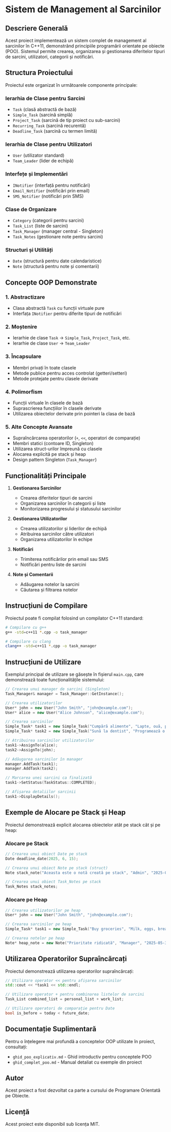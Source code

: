 # Sistem de Management al Sarcinilor

## Descriere Generală

Acest proiect implementează un sistem complet de management al sarcinilor în C++11, demonstrând principiile programării orientate pe obiecte (POO). Sistemul permite crearea, organizarea și gestionarea diferitelor tipuri de sarcini, utilizatori, categorii și notificări.

## Structura Proiectului

Proiectul este organizat în următoarele componente principale:

### Ierarhia de Clase pentru Sarcini
- `Task` (clasă abstractă de bază)
- `Simple_Task` (sarcină simplă)
- `Project_Task` (sarcină de tip proiect cu sub-sarcini)
- `Recurring_Task` (sarcină recurentă)
- `Deadline_Task` (sarcină cu termen limită)

### Ierarhia de Clase pentru Utilizatori
- `User` (utilizator standard)
- `Team_Leader` (lider de echipă)

### Interfețe și Implementări
- `INotifier` (interfață pentru notificări)
- `Email_Notifier` (notificări prin email)
- `SMS_Notifier` (notificări prin SMS)

### Clase de Organizare
- `Category` (categorii pentru sarcini)
- `Task_List` (liste de sarcini)
- `Task_Manager` (manager central - Singleton)
- `Task_Notes` (gestionare note pentru sarcini)

### Structuri și Utilități
- `Date` (structură pentru date calendaristice)
- `Note` (structură pentru note și comentarii)

## Concepte OOP Demonstrate

### 1. Abstractizare
- Clasa abstractă `Task` cu funcții virtuale pure
- Interfața `INotifier` pentru diferite tipuri de notificări

### 2. Moștenire
- Ierarhie de clase `Task` → `Simple_Task`, `Project_Task`, etc.
- Ierarhie de clase `User` → `Team_Leader`

### 3. Încapsulare
- Membri privați în toate clasele
- Metode publice pentru acces controlat (getteri/setteri)
- Metode protejate pentru clasele derivate

### 4. Polimorfism
- Funcții virtuale în clasele de bază
- Suprascrierea funcțiilor în clasele derivate
- Utilizarea obiectelor derivate prin pointeri la clasa de bază

### 5. Alte Concepte Avansate
- Supraîncărcarea operatorilor (`+`, `<<`, operatori de comparație)
- Membri statici (contoare ID, Singleton)
- Utilizarea struct-urilor împreună cu clasele
- Alocarea explicită pe stack și heap
- Design pattern Singleton (`Task_Manager`)

## Funcționalități Principale

1. **Gestionarea Sarcinilor**
   - Crearea diferitelor tipuri de sarcini
   - Organizarea sarcinilor în categorii și liste
   - Monitorizarea progresului și statusului sarcinilor

2. **Gestionarea Utilizatorilor**
   - Crearea utilizatorilor și liderilor de echipă
   - Atribuirea sarcinilor către utilizatori
   - Organizarea utilizatorilor în echipe

3. **Notificări**
   - Trimiterea notificărilor prin email sau SMS
   - Notificări pentru liste de sarcini

4. **Note și Comentarii**
   - Adăugarea notelor la sarcini
   - Căutarea și filtrarea notelor

## Instrucțiuni de Compilare

Proiectul poate fi compilat folosind un compilator C++11 standard:

```bash
# Compilare cu g++
g++ -std=c++11 *.cpp -o task_manager

# Compilare cu clang
clang++ -std=c++11 *.cpp -o task_manager
```

## Instrucțiuni de Utilizare

Exemplul principal de utilizare se găsește în fișierul `main.cpp`, care demonstrează toate funcționalitățile sistemului:

```cpp
// Crearea unui manager de sarcini (Singleton)
Task_Manager& manager = Task_Manager::GetInstance();

// Crearea utilizatorilor
User* john = new User("John Smith", "john@example.com");
User* alice = new User("Alice Johnson", "alice@example.com");

// Crearea sarcinilor
Simple_Task* task1 = new Simple_Task("Cumpără alimente", "Lapte, ouă, pâine", Priority::MEDIUM);
Simple_Task* task2 = new Simple_Task("Sună la dentist", "Programează o consultație", Priority::LOW);

// Atribuirea sarcinilor utilizatorilor
task1->AssignTo(alice);
task2->AssignTo(john);

// Adăugarea sarcinilor în manager
manager.AddTask(task1);
manager.AddTask(task2);

// Marcarea unei sarcini ca finalizată
task1->SetStatus(TaskStatus::COMPLETED);

// Afișarea detaliilor sarcinii
task1->DisplayDetails();
```

## Exemple de Alocare pe Stack și Heap

Proiectul demonstrează explicit alocarea obiectelor atât pe stack cât și pe heap:

### Alocare pe Stack
```cpp
// Crearea unui obiect Date pe stack
Date deadline_date(2025, 6, 15);

// Crearea unui obiect Note pe stack (struct)
Note stack_note("Aceasta este o notă creată pe stack", "Admin", "2025-05-30", true);

// Crearea unui obiect Task_Notes pe stack
Task_Notes stack_notes;
```

### Alocare pe Heap
```cpp
// Crearea utilizatorilor pe heap
User* john = new User("John Smith", "john@example.com");

// Crearea sarcinilor pe heap
Simple_Task* task1 = new Simple_Task("Buy groceries", "Milk, eggs, bread", Priority::MEDIUM);

// Crearea notelor pe heap
Note* heap_note = new Note("Prioritate ridicată", "Manager", "2025-05-30", true);
```

## Utilizarea Operatorilor Supraîncărcați

Proiectul demonstrează utilizarea operatorilor supraîncărcați:

```cpp
// Utilizare operator << pentru afișarea sarcinilor
std::cout << *task1 << std::endl;

// Utilizare operator + pentru combinarea listelor de sarcini
Task_List combined_list = personal_list + work_list;

// Utilizare operatori de comparație pentru Date
bool is_before = today < future_date;
```

## Documentație Suplimentară

Pentru o înțelegere mai profundă a conceptelor OOP utilizate în proiect, consultați:
- `ghid_poo_explicativ.md` - Ghid introductiv pentru conceptele POO
- `ghid_complet_poo.md` - Manual detaliat cu exemple din proiect

## Autor

Acest proiect a fost dezvoltat ca parte a cursului de Programare Orientată pe Obiecte.

## Licență

Acest proiect este disponibil sub licența MIT.
